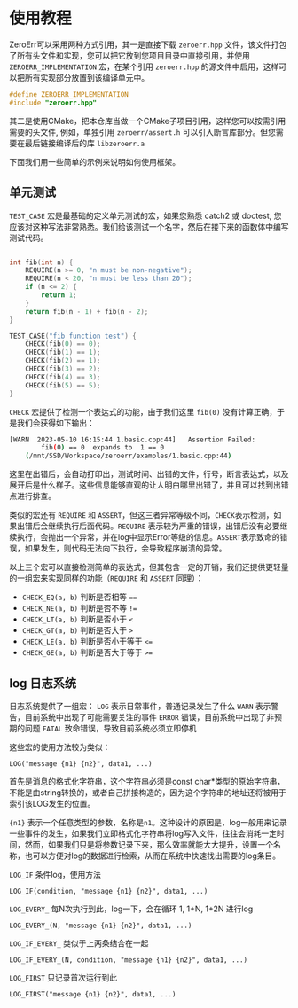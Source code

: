 使用教程
============

ZeroErr可以采用两种方式引用，其一是直接下载 `zeroerr.hpp` 文件，该文件打包了所有头文件和实现，您可以把它放到您项目目录中直接引用，并使用 `ZEROERR_IMPLEMENTATION` 宏，在某个引用 `zeroerr.hpp` 的源文件中启用，这样可以把所有实现部分放置到该编译单元中。

```c++
#define ZEROERR_IMPLEMENTATION
#include "zeroerr.hpp"
```

其二是使用CMake，把本仓库当做一个CMake子项目引用，这样您可以按需引用需要的头文件, 例如，单独引用 `zeroerr/assert.h` 可以引入断言库部分。但您需要在最后链接编译后的库 `libzeroerr.a`


下面我们用一些简单的示例来说明如何使用框架。

## 单元测试

`TEST_CASE` 宏是最基础的定义单元测试的宏，如果您熟悉 catch2 或 doctest, 您应该对这种写法非常熟悉。我们给该测试一个名字，然后在接下来的函数体中编写测试代码。

```c++

int fib(int n) {
    REQUIRE(n >= 0, "n must be non-negative");
    REQUIRE(n < 20, "n must be less than 20");
    if (n <= 2) {
        return 1;
    }
    return fib(n - 1) + fib(n - 2);
}

TEST_CASE("fib function test") {
    CHECK(fib(0) == 0);
    CHECK(fib(1) == 1);
    CHECK(fib(2) == 1);
    CHECK(fib(3) == 2);
    CHECK(fib(4) == 3);
    CHECK(fib(5) == 5);
}

```

`CHECK` 宏提供了检测一个表达式的功能，由于我们这里 `fib(0)` 没有计算正确，于是我们会获得如下输出：

```sh
[WARN  2023-05-10 16:15:44 1.basic.cpp:44]   Assertion Failed:
        fib(0) == 0  expands to  1 == 0
    (/mnt/SSD/Workspace/zeroerr/examples/1.basic.cpp:44)
```

这里在出错后，会自动打印出，测试时间、出错的文件，行号，断言表达式，以及展开后是什么样子。这些信息能够直观的让人明白哪里出错了，并且可以找到出错点进行排查。

类似的宏还有 `REQUIRE` 和 `ASSERT`，但这三者异常等级不同，`CHECK`表示检测，如果出错后会继续执行后面代码。`REQUIRE` 表示较为严重的错误，出错后没有必要继续执行，会抛出一个异常，并在log中显示Error等级的信息。`ASSERT`表示致命的错误，如果发生，则代码无法向下执行，会导致程序崩溃的异常。

以上三个宏可以直接检测简单的表达式，但其包含一定的开销，我们还提供更轻量的一组宏来实现同样的功能（`REQUIRE` 和 `ASSERT` 同理）：

- `CHECK_EQ(a, b)` 判断是否相等   `==`
- `CHECK_NE(a, b)` 判断是否不等   `!=`
- `CHECK_LT(a, b)` 判断是否小于   `<`
- `CHECK_GT(a, b)` 判断是否大于   `>`
- `CHECK_LE(a, b)` 判断是否小于等于 `<=`
- `CHECK_GE(a, b)` 判断是否大于等于 `>=`


## log 日志系统

日志系统提供了一组宏：
`LOG` 表示日常事件，普通记录发生了什么
`WARN` 表示警告，目前系统中出现了可能需要关注的事件
`ERROR` 错误，目前系统中出现了非预期的问题
`FATAL` 致命错误，导致目前系统必须立即停机

这些宏的使用方法较为类似：
```
LOG("message {n1} {n2}", data1, ...)
```

首先是消息的格式化字符串，这个字符串必须是const char*类型的原始字符串，不能是由string转换的，或者自己拼接构造的，因为这个字符串的地址还将被用于索引该LOG发生的位置。

`{n1}` 表示一个任意类型的参数，名称是`n1`。这种设计的原因是，log一般用来记录一些事件的发生，如果我们立即格式化字符串将log写入文件，往往会消耗一定时间，然而，如果我们只是将参数记录下来，那么效率就能大大提升，设置一个名称，也可以方便对log的数据进行检索，从而在系统中快速找出需要的log条目。


`LOG_IF` 条件log，使用方法

```
LOG_IF(condition, "message {n1} {n2}", data1, ...)
```

`LOG_EVERY_` 每N次执行到此，log一下，会在循环 1, 1+N, 1+2N 进行log

```
LOG_EVERY_(N, "message {n1} {n2}", data1, ...)
```



`LOG_IF_EVERY_` 类似于上两条结合在一起

```
LOG_IF_EVERY_(N, condition, "message {n1} {n2}", data1, ...)
```



`LOG_FIRST` 只记录首次运行到此

```
LOG_FIRST("message {n1} {n2}", data1, ...)
```
